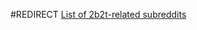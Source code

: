 #REDIRECT [List of 2b2t-related subreddits](https://2b2t.miraheze.org/wiki/List_of_2b2t-related_subreddits)